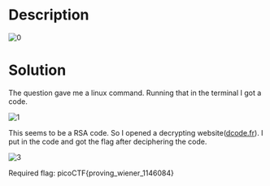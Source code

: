 # Description

![0](https://user-images.githubusercontent.com/125740625/219941708-cead3540-806f-4643-97a8-bba6ac518bcb.png)

# Solution

The question gave me a linux command. Running that in the terminal I got a code.

![1](https://user-images.githubusercontent.com/125740625/219941783-76d6f838-0e94-4be4-b5ac-bb51ba7bad8c.png)

This seems to be a RSA code.
So I opened a decrypting website([dcode.fr](https://www.dcode.fr/rsa-cipher)).
I put in the code and got the flag after deciphering the code.

![3](https://user-images.githubusercontent.com/125740625/219942035-7c1b6c52-56bc-404a-83df-1650009d2647.png)

Required flag: picoCTF{proving_wiener_1146084}

